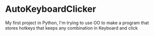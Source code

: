 # AutoKeyboardClicker
My first project in Python, I'm trying to use OO to make a program that stores hotkeys that keeps any combination in Keyboard and click
